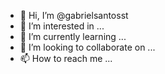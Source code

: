- 👋 Hi, I’m @gabrielsantosst
- 👀 I’m interested in ...
- 🌱 I’m currently learning ...
- 💞️ I’m looking to collaborate on ...
- 📫 How to reach me ...

<!---
gabrielsantosst/gabrielsantosst is a ✨ special ✨ repository because its `README.md` (this file) appears on your GitHub profile.
You can click the Preview link to take a look at your changes.
--->
